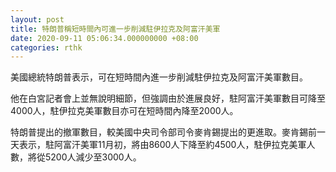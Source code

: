 ```yaml
---
layout: post
title: 特朗普稱短時間內可進一步削減駐伊拉克及阿富汗美軍
date: 2020-09-11 05:06:34.000000000 +08:00
categories: rthk
---
```


美國總統特朗普表示，可在短時間內進一步削減駐伊拉克及阿富汗美軍數目。

他在白宮記者會上並無說明細節，但強調由於進展良好，駐阿富汗美軍數目可降至4000人，駐伊拉克美軍數目亦可在短時間內降至2000人。

特朗普提出的撤軍數目，較美國中央司令部司令麥肯錫提出的更進取。麥肯錫前一天表示，駐阿富汗美軍11月初，將由8600人下降至約4500人，駐伊拉克美軍人數，將從5200人減少至3000人。
